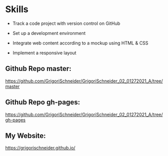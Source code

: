 # Skills 

+ Track a code project with version control on GitHub

+ Set up a development environment

+ Integrate web content according to a mockup using HTML & CSS

+ Implement a responsive layout



## Github Repo master:
https://github.com/GrigoriSchneider/GrigoriSchneider_02_01272021_A/tree/master

## Github Repo gh-pages:
https://github.com/GrigoriSchneider/GrigoriSchneider_02_01272021_A/tree/gh-pages


## My Website:
https://grigorischneider.github.io/